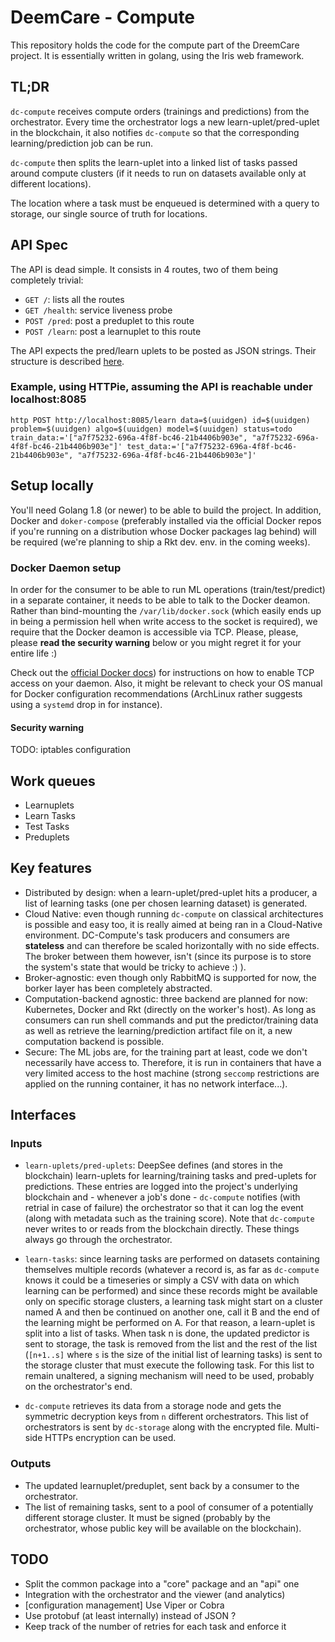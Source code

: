 DeemCare - Compute
==================

This repository holds the code for the compute part of the DreemCare project. It
is essentially written in golang, using the Iris web framework.

TL;DR
-----
`dc-compute` receives compute orders (trainings and predictions) from the
orchestrator. Every time the orchestrator logs a new learn-uplet/pred-uplet in
the blockchain, it also notifies `dc-compute` so that the corresponding
learning/prediction job can be run.

`dc-compute` then splits the learn-uplet into a linked list of tasks passed
around compute clusters (if it needs to run on datasets available only at
different locations).

The location where a task must be enqueued is determined with a query to
storage, our single source of truth for locations.

API Spec
--------

The API is dead simple. It consists in 4 routes, two of them being completely
trivial:
 * `GET /`: lists all the routes
 * `GET /health`: service liveness probe
 * `POST /pred`: post a preduplet to this route
 * `POST /learn`: post a learnuplet to this route

The API expects the pred/learn uplets to be posted as JSON strings. Their
structure is described [here](https://morpheoorg.github.io/morpheo-orchestrator/modules/collections.html).

### Example, using HTTPie, assuming the API is reachable under localhost:8085

```shell
http POST http://localhost:8085/learn data=$(uuidgen) id=$(uuidgen) problem=$(uuidgen) algo=$(uuidgen) model=$(uuidgen) status=todo train_data:='["a7f75232-696a-4f8f-bc46-21b4406b903e", "a7f75232-696a-4f8f-bc46-21b4406b903e"]' test_data:='["a7f75232-696a-4f8f-bc46-21b4406b903e", "a7f75232-696a-4f8f-bc46-21b4406b903e"]'
```

Setup locally
-------------

You'll need Golang 1.8 (or newer) to be able to build the project. In addition,
Docker and `doker-compose` (preferably installed via the official Docker repos
if you're running on a distribution whose Docker packages lag behind) will be
required (we're planning to ship a Rkt dev. env. in the coming weeks).

### Docker Daemon setup

In order for the consumer to be able to run ML operations (train/test/predict)
in a separate container, it needs to be able to talk to the Docker deamon.
Rather than bind-mounting the `/var/lib/docker.sock` (which easily ends up in
being a permission hell when write access to the socket is required), we require
that the Docker deamon is accessible via TCP. Please, please, please **read the
security warning** below or you might regret it for your entire life :)

Check out the [official Docker docs](https://docs.docker.com/engine/admin/#configuring-docker)) for instructions on how to enable TCP access on your daemon.
Also, it might be relevant to check your OS manual for Docker configuration
recommendations (ArchLinux rather suggests using a `systemd` drop in for
instance).

#### Security warning

TODO: iptables configuration

Work queues
-----------

* Learnuplets
* Learn Tasks
* Test Tasks
* Preduplets

Key features
------------
* Distributed by design: when a learn-uplet/pred-uplet hits a producer, a list
  of learning tasks (one per chosen learning dataset) is generated.
* Cloud Native: even though running `dc-compute` on classical architectures is
  possible and easy too, it is really aimed at being ran in a Cloud-Native
  environment. DC-Compute's task producers and consumers are **stateless** and
  can therefore be scaled horizontally with no side effects. The broker between
  them however, isn't (since its purpose is to store the system's state that
  would be tricky to achieve :) ).
* Broker-agnostic: even though only RabbitMQ is supported for now, the borker
  layer has been completely abstracted.
* Computation-backend agnostic: three backend are planned for now: Kubernetes,
  Docker and Rkt (directly on the worker's host). As long as consumers can run
  shell commands and put the predictor/training data as well as retrieve the
  learning/prediction artifact file on it, a new computation backend is
  possible.
* Secure: The ML jobs are, for the training part at least, code we don't
  necessarily have access to. Therefore, it is run in containers that have a
  very limited access to the host machine (strong `seccomp` restrictions are
  applied on the running container, it has no network interface...).


Interfaces
----------

### Inputs

* `learn-uplets/pred-uplets`: DeepSee defines (and stores in the blockchain)
  learn-uplets for learning/training tasks and pred-uplets for predictions.
  These entries are logged into the project's underlying blockchain and -
  whenever a job's done - `dc-compute` notifies (with retrial in case of
  failure) the orchestrator so that it can log the event (along with metadata
  such as the training score). Note that `dc-compute` never writes to or reads
  from the blockchain directly. These things always go through the orchestrator.

* `learn-tasks`: since learning tasks are performed on datasets containing
  themselves multiple records (whatever a record is, as far as `dc-compute`
  knows it could be a timeseries or simply a CSV with data on which learning can
  be performed) and since these records might be available only on specific
  storage clusters, a learning task might start on a cluster named A and then be
  continued on another one, call it B and the end of the learning might be
  performed on A.
  For that reason, a learn-uplet is split into a list of tasks. When task n is
  done, the updated predictor is sent to storage, the task is removed from the
  list and the rest of the list (`[n+1..s]` where `s` is the size of the initial
  list of learning tasks) is sent to the storage cluster that must
  execute the following task. For this list to remain unaltered, a signing
  mechanism will need to be used, probably on the orchestrator's end.

* `dc-compute` retrieves its data from a storage node and gets the symmetric
  decryption keys from `n` different orchestrators. This list of orchestrators
  is sent by `dc-storage` along with the encrypted file. Multi-side HTTPs
  encryption can be used.

### Outputs

* The updated learnuplet/preduplet, sent back by a consumer to the orchestrator.
* The list of remaining tasks, sent to a pool of consumer of a potentially
  different storage cluster. It must be signed (probably by the orchestrator,
  whose public key will be available on the blockchain).

## TODO

* Split the common package into a "core" package and an "api" one
* Integration with the orchestrator and the viewer (and analytics)
* [configuration management] Use Viper or Cobra
* Use protobuf (at least internally) instead of JSON ?
* Keep track of the number of retries for each task and enforce it

